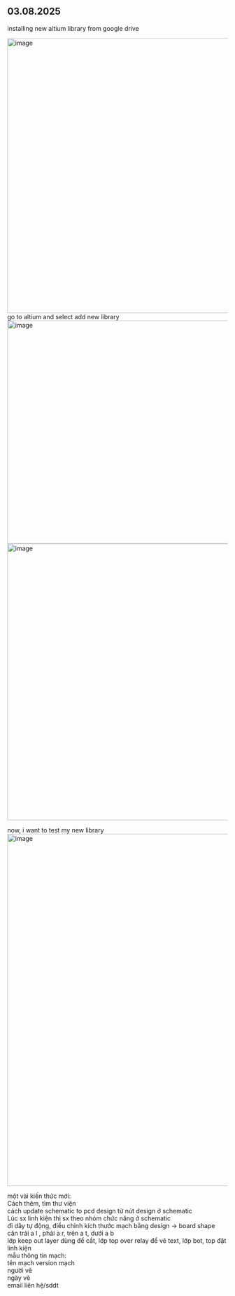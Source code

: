 ## 03.08.2025  
installing new altium library from google drive

<img width="1488" height="628" alt="image" src="https://github.com/user-attachments/assets/c80c04c4-152a-4910-894f-ad2eea87cfee" />
go to altium and select add new library
<img width="589" height="510" alt="image" src="https://github.com/user-attachments/assets/756bfddc-8efc-4a2e-b668-fd85642b32b9" />


<img width="771" height="632" alt="image" src="https://github.com/user-attachments/assets/7300b0f8-2065-46f2-b164-497354d87352" />

now, i want to test my new library
<img width="514" height="805" alt="image" src="https://github.com/user-attachments/assets/7a992977-6da9-41ee-84cd-67fde24507a4" />

một vài kiến thức mới:   
Cách thêm, tìm thư viện   
cách update schematic to pcd design từ nút design ở schematic   
Lúc sx linh kiện thì sx theo nhóm chức năng ở schematic   
đi dây tự động, điều chỉnh kích thước mạch bằng design -> board shape  
căn trái a l , phải a r, trên a t, dưới a b   
lớp keep out layer dùng để cắt, lớp top over relay để vẽ text, lớp bot, top đặt linh kiện  
mẫu thông tin mạch:  
tên mạch version mạch  
người vẽ  
ngày vẽ  
email liên hệ/sddt  
